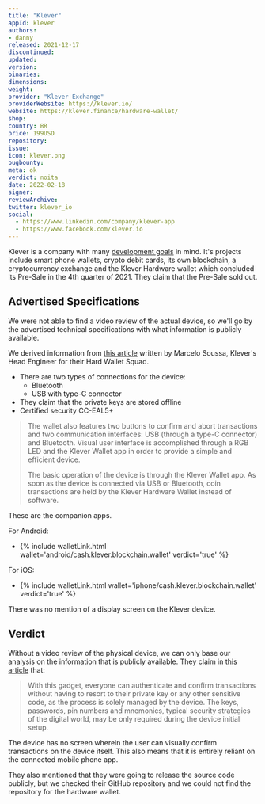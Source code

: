 ```yaml
---
title: "Klever"
appId: klever
authors:
- danny
released: 2021-12-17
discontinued: 
updated: 
version: 
binaries: 
dimensions: 
weight: 
provider: "Klever Exchange"
providerWebsite: https://klever.io/
website: https://klever.finance/hardware-wallet/
shop: 
country: BR
price: 199USD
repository: 
issue: 
icon: klever.png
bugbounty: 
meta: ok
verdict: noita
date: 2022-02-18
signer: 
reviewArchive: 
twitter: klever_io
social: 
  - https://www.linkedin.com/company/klever-app
  - https://www.facebook.com/klever.io
---
```


Klever is a company with many [development goals](https://klever.finance/roadmap/) in mind. It's projects include smart phone wallets, crypto debit cards, its own blockchain, a cryptocurrency exchange and the Klever Hardware wallet which concluded its Pre-Sale in the 4th quarter of 2021. They claim that the Pre-Sale sold out. 

## Advertised Specifications

We were not able to find a video review of the actual device, so we'll go by the advertised technical specifications with what information is publicly available.

We derived information from [this article](https://news.klever.io/p/focus-on-klever-hard-wallet) written by Marcelo Soussa, Klever's Head Engineer for their Hard Wallet Squad. 

- There are two types of connections for the device:
  - Bluetooth
  - USB with type-C connector
- They claim that the private keys are stored offline
- Certified security CC-EAL5+

> The wallet also features two buttons to confirm and abort transactions and two communication interfaces: USB (through a type-C connector) and Bluetooth. Visual user interface is accomplished through a RGB LED and the Klever Wallet app in order to provide a simple and efficient device. 
>
> The basic operation of the device is through the Klever Wallet app. As soon as the device is connected via USB or Bluetooth, coin transactions are held by the Klever Hardware Wallet instead of software. 

These are the companion apps. 

For Android:
- {% include walletLink.html wallet='android/cash.klever.blockchain.wallet' verdict='true' %} 

For iOS:
- {% include walletLink.html wallet='iphone/cash.klever.blockchain.wallet' verdict='true' %} 

There was no mention of a display screen on the Klever device. 

## Verdict

Without a video review of the physical device, we can only base our analysis on the information that is publicly available. They claim in [this article](https://news.klever.io/p/klever-hardware-wallet-security-best) that:

> With this gadget, everyone can authenticate and confirm transactions without having to resort to their private key or any other sensitive code, as the process is solely managed by the device. The keys, passwords, pin numbers and mnemonics, typical security strategies of the digital world, may be only required during the device initial setup.

The device has no screen wherein the user can visually confirm transactions on the device itself. This also means that it is entirely reliant on the connected mobile phone app.

They also mentioned that they were going to release the source code publicly, but we checked their GitHub repository and we could not find the repository for the hardware wallet.

  


